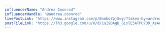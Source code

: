 ```yaml
---
influencerName: "Andrea Coonrod"
influencerHandle: "@andrea.coonrod"
livePostLink: "https://www.instagram.com/p/BnmkoZpjSwy/?taken-by=andrea.coonrod"
postFileLink: "https://lh3.google.com/u/0/d/1uI9DAgB_GixlE5ATPU739_AsAACHojLP"
---
```

